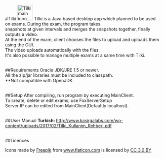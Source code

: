 #Tilki <img src="https://cloud.githubusercontent.com/assets/20816596/22962432/697ddb0c-f355-11e6-8715-b0e4366ef041.png" width="50" height="50" alt="Tilki main icon">
Tilki is a Java based desktop app which planned to be used on exams. During the exam, the program takes <br>
snapshots at given intervals and merges the snapshots together, finally outputs a video. <br>
At the end of the exam, client chooses the files to upload and uploads them using the GUI. <br>
The video uploads automatically with the files. <br>
It's also possible to manage multiple exams at a same time with Tilki. <br> <br>

##Requirements
Oracle JDK/JRE 1.5 or newer. <br>
All the zip/jar libraries must be included to classpath. <br>
**Not compatible with OpenJDK.  <br> <br>

##Setup
After compiling, run program by executing MainClient.  <br>
To create, delete or edit exams; use FoxServerSetup   <br>
Server IP can be edited from MainClient(Defaultly localhost). <br> <br> 

##User Manual
<b>Turkish: </b>http://www.kasirgalabs.com/wp-content/uploads/2017/02/Tilki_Kullanim_Rehberi.pdf <br> <br>

##Licences
<div>Icons made by <a href="http://www.flaticon.com/authors/freepik" title="Freepik">Freepik</a> from <a href="http://www.flaticon.com" title="Flaticon">www.flaticon.com</a> is licensed by <a href="http://creativecommons.org/licenses/by/3.0/" title="Creative Commons BY 3.0" target="_blank">CC 3.0 BY</a></div>
